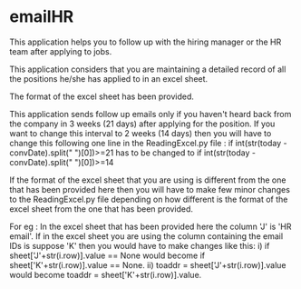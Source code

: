 # emailHR

This application helps you to follow up with the hiring manager or the HR team after applying to jobs.

This application considers that you are maintaining a detailed record of all the positions he/she has applied to in an excel sheet.

The format of the excel sheet has been provided.

This application sends follow up emails only if you haven't heard back from the company in 3 weeks (21 days) after applying for the position. If you want to change this interval to 2 weeks (14 days) then you will have to change this following one line in the ReadingExcel.py file :
  if int(str(today - convDate).split(" ")[0])>=21 has to be changed to if int(str(today - convDate).split(" ")[0])>=14

If the format of the excel sheet that you are using is different from the one that has been provided here then you will have to make few minor changes to the ReadingExcel.py file depending on how different is the format of the excel sheet from the one that has been provided.

For eg :
In the excel sheet that has been provided here the column 'J' is 'HR email'.
If in the excel sheet you are using the column containing the email IDs is suppose 'K' then you would have to make changes like this:
  i) if sheet['J'+str(i.row)].value == None would become if sheet['K'+str(i.row)].value == None.
  ii) toaddr = sheet['J'+str(i.row)].value would become toaddr = sheet['K'+str(i.row)].value.
